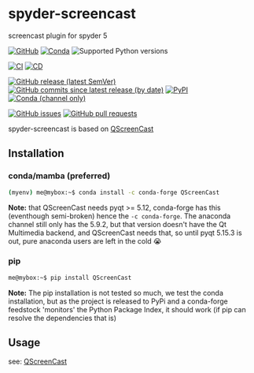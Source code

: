 # spyder-screencast

screencast plugin for spyder 5

[![GitHub](https://img.shields.io/github/license/Semi-ATE/spyder-screencast?color=black)](https://github.com/Semi-ATE/spyder-screencast/blob/main/LICENSE)
[![Conda](https://img.shields.io/conda/pn/conda-forge/spyder-screencast?color=black)](https://anaconda.org/conda-forge/spyder-screencast)
![Supported Python versions](https://img.shields.io/badge/python-%3E%3D3.7-black)

[![CI](https://github.com/Semi-ATE/spyder-screencast/workflows/CI/badge.svg?branch=main)](https://github.com/Semi-ATE/spyder-screencast/actions?query=workflow%3ACI)
[![CD](https://github.com/Semi-ATE/spyder-screencast/workflows/CD/badge.svg)](https://github.com/Semi-ATE/spyder-screencast/actions?query=workflow%3ACD)

[![GitHub release (latest SemVer)](https://img.shields.io/github/v/release/Semi-ATE/spyder-screencast?color=blue&label=GitHub&sort=semver)](https://github.com/Semi-ATE/spyder-screencast/releases/latest)
[![GitHub commits since latest release (by date)](https://img.shields.io/github/commits-since/Semi-ATE/spyder-screencast/latest)](https://github.com/Semi-ATE/spyder-screencast)
[![PyPI](https://img.shields.io/pypi/v/spyder-screencast?color=blue&label=PyPI)](https://pypi.org/project/spyder-screencast/)
[![Conda (channel only)](https://img.shields.io/conda/vn/conda-forge/spyder-screencast?color=blue&label=conda-forge)](https://github.com/conda-forge/spyder-screencast-feedstock)

[![GitHub issues](https://img.shields.io/github/issues/Semi-ATE/spyder-screencast)](https://github.com/Semi-ATE/spyder-screencast/issues)
[![GitHub pull requests](https://img.shields.io/github/issues-pr/Semi-ATE/spyder-screencast)](https://github.com/Semi-ATE/spyder-screencast/pulls)

spyder-screencast is based on [QScreenCast](https://github.com/Semi-ATE/QScreenCast)

## Installation

### conda/mamba (preferred)

```bash
(myenv) me@mybox:~$ conda install -c conda-forge QScreenCast 
```

**Note:** that QScreenCast needs pyqt >= 5.12, conda-forge has this (eventhough semi-broken) hence the `-c conda-forge`. The anaconda channel still only has the 5.9.2, but that version doesn't have the Qt Multimedia backend, and QScreenCast needs that, so until pyqt 5.15.3 is out, pure anaconda users are left in the cold 😭

### pip

```bash
me@mybox:~$ pip install QScreenCast
```

**Note:** The pip installation is not tested so much, we test the conda installation, but as the project is released to PyPi and a conda-forge feedstock 'monitors' the Python Package Index, it should work (if pip can resolve the dependencies that is)

## Usage

see: [QScreenCast](https://github.com/Semi-ATe/QScreenCast)
